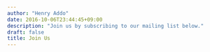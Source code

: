 ```yaml
---
author: "Henry Addo"
date: 2016-10-06T23:44:45+09:00
description: "Join us by subscribing to our mailing list below."
draft: false
title: Join Us
---
```



